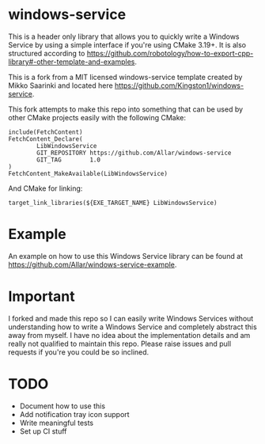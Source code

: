 # windows-service

This is a header only library that allows you to quickly write a Windows Service by using a simple interface if you're using CMake 3.19+. It is also structured according to https://github.com/robotology/how-to-export-cpp-library#-other-template-and-examples.

This is a fork from a MIT licensed windows-service template created by Mikko Saarinki and located here https://github.com/Kingston1/windows-service.

This fork attempts to make this repo into something that can be used by other CMake projects easily with the following CMake:

```
include(FetchContent)
FetchContent_Declare(
        LibWindowsService
        GIT_REPOSITORY https://github.com/Allar/windows-service
        GIT_TAG        1.0
)
FetchContent_MakeAvailable(LibWindowsService)
```

And CMake for linking:

```
target_link_libraries(${EXE_TARGET_NAME} LibWindowsService)
```

# Example

An example on how to use this Windows Service library can be found at https://github.com/Allar/windows-service-example.

# Important

I forked and made this repo so I can easily write Windows Services without understanding how to write a Windows Service and completely abstract this away from myself. I have no idea about the implementation details and am really not qualified to maintain this repo. Please raise issues and pull requests if you're you could be so inclined.

# TODO

* Document how to use this
* Add notification tray icon support
* Write meaningful tests
* Set up CI stuff
